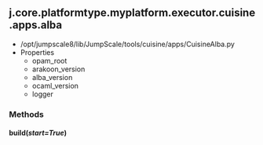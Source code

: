 <!-- toc -->
## j.core.platformtype.myplatform.executor.cuisine.apps.alba

- /opt/jumpscale8/lib/JumpScale/tools/cuisine/apps/CuisineAlba.py
- Properties
    - opam_root
    - arakoon_version
    - alba_version
    - ocaml_version
    - logger

### Methods

#### build(*start=True*) 

